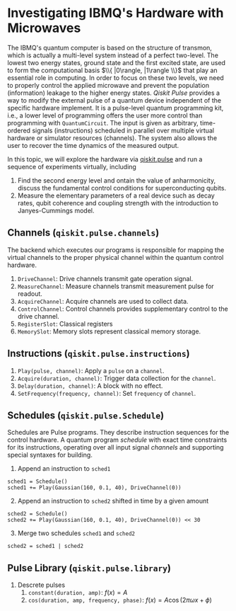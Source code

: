 # Investigating IBMQ's Hardware with Microwaves
The IBMQ's quantum computer is based on the structure of transmon, which is actually a multi-level system instead of a perfect two-level.
The lowest two energy states, ground state and the first excited state, are used to form the computational basis $\\{ |0\rangle, |1\rangle \\}$ that play an essential role in computing.
In order to focus on these two levels, we need to properly control the applied microwave and prevent the population (information) leakage to the higher energy states.
*Qiskit Pulse* provides a way to modify the external pulse of a quantum device independent of the specific hardware implement.
It is a pulse-level quantum programming kit, i.e., a lower level of programming offers the user more control than programming with `QuantumCircuit`.
The input is given as arbitrary, time-ordered signals (instructions) scheduled in parallel over multiple virtual hardware or simulator resources (channels). 
The system also allows the user to recover the time dynamics of the measured output.

In this topic, we will explore the hardware via [qiskit.pulse](https://qiskit.org/documentation/apidoc/pulse.html) and run a sequence of experiments virtually, including
1. Find the second energy level and ontain the value of anharmonicity, discuss the fundamental control conditions for superconducting qubits.
2. Measure the elementary parameters of a real device such as decay rates, qubit coherence and coupling strength with the introduction to Janyes-Cummings model.

## Channels (`qiskit.pulse.channels`)
The backend which executes our programs is responsible for mapping the virtual channels to the proper physical channel within the quantum control hardware.
1. `DriveChannel`: Drive channels transmit gate operation signal.
2. `MeasureChannel`: Measure channels transmit measurement pulse for readout.
3. `AcquireChannel`: Acquire channels are used to collect data.
4. `ControlChannel`: Control channels provides supplementary control to the drive channel.
5. `RegisterSlot`: Classical registers
6. `MemorySlot`: Memory slots represent classical memory storage.


## Instructions (`qiskit.pulse.instructions`)
1. `Play(pulse, channel)`: Apply a `pulse` on a `channel`.
2. `Acquire(duration, channel)`: Trigger data collection for the `channel`.
3. `Delay(duration, channel)`: A block with no effect.
4. `SetFrequency(frequency, channel)`: Set `frequency` of `channel`. 


## Schedules (`qiskit.pulse.Schedule`)
Schedules are Pulse programs. They describe instruction sequences for the control hardware.
A quantum program *schedule* with exact time constraints for its instructions, operating over all input signal *channels* and supporting special syntaxes for building.
1. Append an instruction to `sched1`
```
sched1 = Schedule()
sched1 += Play(Gaussian(160, 0.1, 40), DriveChannel(0))
```
2. Append an instruction to `sched2` shifted in time by a given amount
```
sched2 = Schedule()
sched2 += Play(Gaussian(160, 0.1, 40), DriveChannel(0)) << 30
```
3. Merge two schedules `sched1` and `sched2`
```
sched2 = sched1 | sched2
```


## Pulse Library (`qiskit.pulse.library`)
1. Descrete pulses
    1. `constant(duration, amp)`: $f(x) = A$
    2. `cos(duration, amp, frequency, phase)`: $f(x) = A \cos (2\pi\omega x + \phi)$ 
